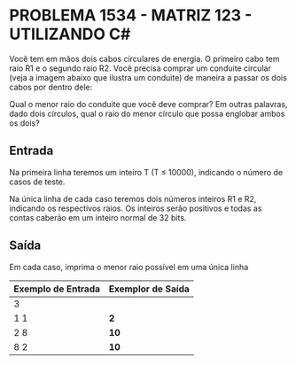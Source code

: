 # PROBLEMA 1534 - MATRIZ 123 - UTILIZANDO C#

Você tem em mãos dois cabos circulares de energia. O primeiro cabo tem raio R1 e o segundo raio R2. Você precisa comprar um conduite circular (veja a imagem abaixo que ilustra um conduite) de maneira a passar os dois cabos por dentro dele:

Qual o menor raio do conduite que você deve comprar? Em outras palavras, dado dois círculos, qual o raio do menor círculo que possa englobar ambos os dois?

## Entrada
Na primeira linha teremos um inteiro T (T ≤ 10000), indicando o número de casos de teste.

Na única linha de cada caso teremos dois números inteiros R1 e R2, indicando os respectivos raios. Os inteiros serão positivos e todas as contas caberão em um inteiro normal de 32 bits.

## Saída
Em cada caso, imprima o menor raio possível em uma única linha

| Exemplo de Entrada   | Exemplor de Saída    |
|----------------------|----------------------|
| 3                    |                      |
| 1 1                  | **2**                |
| 2 8                  | **10**               |
| 8 2                  |  **10**              |